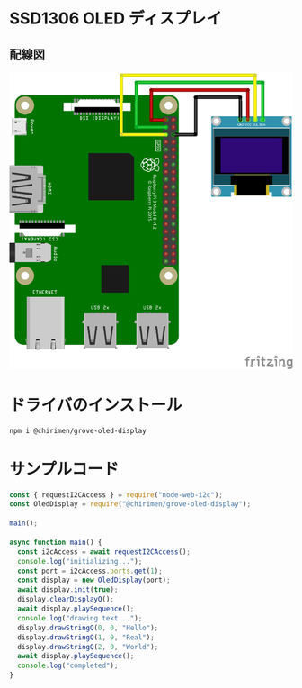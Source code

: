 # SSD1306 OLED ディスプレイ

## 配線図

![配線図](./schematic.png "schematic")

# ドライバのインストール

```
npm i @chirimen/grove-oled-display
```

# サンプルコード

```javascript
const { requestI2CAccess } = require("node-web-i2c");
const OledDisplay = require("@chirimen/grove-oled-display");

main();

async function main() {
  const i2cAccess = await requestI2CAccess();
  console.log("initializing...");
  const port = i2cAccess.ports.get(1);
  const display = new OledDisplay(port);
  await display.init(true);
  display.clearDisplayQ();
  await display.playSequence();
  console.log("drawing text...");
  display.drawStringQ(0, 0, "Hello");
  display.drawStringQ(1, 0, "Real");
  display.drawStringQ(2, 0, "World");
  await display.playSequence();
  console.log("completed");
}
```

